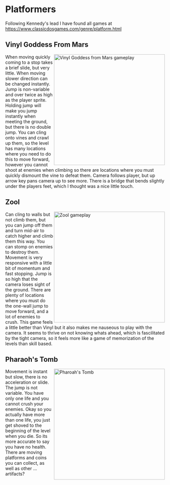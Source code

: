# Platformers

Following Kennedy's lead I have found all games at https://www.classicdosgames.com/genre/platform.html

## Vinyl Goddess From Mars
<img src="./images/platform-image-1" alt="Vinyl Goddess from Mars gameplay" align="right" width="350">
When moving quickly coming to a stop takes a brief slide, but very little. When moving slower direction can be changed instantly. Jump is non-variable and over twice as high as the player sprite. Holding jump will make you jump instantly when meeting the ground, but there is no double jump. You can cling onto vines and crawl up them, so the level has many locations where you need to do this to move forward, however you cannot shoot at enemies when climbing so there are locations where you must quickly dismount the vine to defeat them. Camera follows player, but up arrow key pans camera up to see more. There is a bridge that bends slightly under the players feet, which I thought was a nice little touch. 

## Zool
<img src="./images/platform-image-2" alt="Zool gameplay" align="right" width="350">
Can cling to walls but not climb them, but you can jump off them and turn mid-air to catch higher and climb them this way. You can stomp on enemies to destroy them. Movement is very responsive with a little bit of momentum and fast stopping. Jump is so high that the camera loses sight of the ground. There are plenty of locations where you must do the one-wall jump to move forward, and a lot of enemies to crush. This game feels a little better than Vinyl but it also makes me nauseous to play with the camera. It seems to thrive on not knowing whats ahead, which is fascilitated by the tight camera, so it feels more like a game of memorization of the levels than skill based. 

## Pharaoh's Tomb
<img src="./images/platform-image-3" alt="Pharoah's Tomb" align="right" width="350">
Movement is instant but slow, there is no acceleration or slide. The jump is not variable. You have only one life and you cannot crush your enemies. Okay so you actually have more than one life, you just get shoved to the beginning of the level when you die. So its more accurate to say you have no health. There are moving platforms and coins you can collect, as well as other ... artifacts?